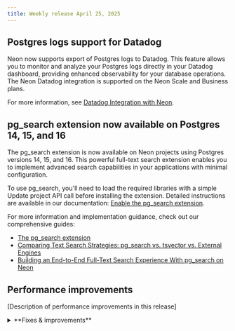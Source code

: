 ```yaml
---
title: Weekly release April 25, 2025
---
```


## Postgres logs support for Datadog

Neon now supports export of Postgres logs to Datadog. This feature allows you to monitor and analyze your Postgres logs directly in your Datadog dashboard, providing enhanced observability for your database operations. The Neon Datadog integration is supported on the Neon Scale and Business plans.

For more information, see [Datadog Integration with Neon](https://neon.tech/docs/guides/datadog#steps-to-integrate-datadog-with-neon).

## pg_search extension now available on Postgres 14, 15, and 16

The pg_search extension is now available on Neon projects using Postgres versions 14, 15, and 16. This powerful full-text search extension enables you to implement advanced search capabilities in your applications with minimal configuration.

To use pg_search, you'll need to load the required libraries with a simple Update project API call before installing the extension. Detailed instructions are available in our documentation: [Enable the pg_search extension](https://neon.tech/docs/extensions/pg_search#enable-the-pgsearch-extension).

For more information and implementation guidance, check out our comprehensive guides:
- [The pg_search extension](https://neon.tech/docs/extensions/pg_search)
- [Comparing Text Search Strategies: pg_search vs. tsvector vs. External Engines](https://neon.tech/guides/pg-search-vs-tsvecto)
- [Building an End-to-End Full-Text Search Experience With pg_search on Neon](https://neon.tech/guides/pg-search)

## Performance improvements

[Description of performance improvements in this release]

<details>

<summary>**Fixes & improvements**</summary>

- **Neon Console**

  - [Improvement 1]
  - [Improvement 2]

- **Neon API**

  [API improvements]

- **Neon CLI**

  [CLI improvements]

- **Drizzle Studio update**

  For details about the latest Drizzle Studio updates, see the [Neon Drizzle Studio Integration Changelog](https://github.com/neondatabase/neon-drizzle-studio-changelog/blob/main/CHANGELOG.md).

</details>
